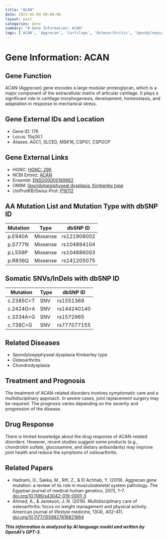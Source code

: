 ```yaml
---
title: "ACAN"
date: 2023-05-09 00:00:00
layout: post
categories: Gene
summary: "# Gene Information: ACAN"
tags: ['ACAN', 'Aggrecan', 'Cartilage', 'Osteoarthritis', 'SpondyloepiphysealDysplasia', 'Mutation', 'Treatment', 'DrugResponse']
---
```


# Gene Information: ACAN

## Gene Function
ACAN (Aggrecan) gene encodes a large modular proteoglycan, which is a major component of the extracellular matrix of articular cartilage. It plays a significant role in cartilage morphogenesis, development, homeostasis, and adaptation in response to mechanical stress.

## Gene External IDs and Location
- Gene ID: 176
- Locus: 15q26.1
- Aliases: AGC1, SLCED, MSK16, CSPG1, CSPGCP

## Gene External Links
- HGNC: [HGNC: 296 ](https://www.genenames.org/data/gene-symbol-report/#!/hgnc_id/296)
- NCBI Entrez: [ACAN](https://www.ncbi.nlm.nih.gov/gene/176)
- Ensembl: [ENSG00000169962](https://www.ensembl.org/Homo_sapiens/Gene/Summary?db=core;g=ENSG00000169962)
- OMIM: [Spondyloepiphyseal dysplasia, Kimberley type](https://omim.org/entry/608361)
- UniProtKB/Swiss-Prot: [P16112](https://www.uniprot.org/uniprot/P16112)

## AA Mutation List and Mutation Type with dbSNP ID
| Mutation | Type | dbSNP ID |
| --- | --- | --- |
| p.E940A | Missense | rs121908002 |
| p.S777N | Missense | rs104894104 |
| p.L556P | Missense | rs104886003 |
| p.R836Q | Missense | rs141205075 |

## Somatic SNVs/InDels with dbSNP ID
| Mutation | Type | dbSNP ID |
| --- | --- | --- |
| c.2385C>T | SNV | rs1551369 |
| c.2424G>A | SNV | rs144240140 |
| c.3334A>G | SNV | rs1572965 |
| c.738C>G | SNV | rs777077155 |

## Related Diseases
- Spondyloepiphyseal dysplasia Kimberley type
- Osteoarthritis
- Chondrodysplasia

## Treatment and Prognosis
The treatment of ACAN-related disorders involves symptomatic care and a multidisciplinary approach. In severe cases, joint replacement surgery may be required. The prognosis varies depending on the severity and progression of the disease.

## Drug Response
There is limited knowledge about the drug response of ACAN-related disorders. However, recent studies suggest some products (e.g., chondroitin sulfate, glucosamine, and dietary antioxidants) may improve joint health and reduce the symptoms of osteoarthritis.

## Related Papers
- Hadrami, O., Sakka, M., Rifi, Z., & El Achhab, Y. (2019). Aggrecan gene mutation: a review of its role in musculoskeletal system pathology. The Egyptian journal of medical human genetics, 20(1), 1–7. [doi.org/10.1186/s43042-019-0001-3](https://doi.org/10.1186/s43042-019-0001-3)
- Ahmed, A., & Jameson, J. N. (2019). Multidisciplinary care of osteoarthritis: focus on weight management and physical activity. American journal of lifestyle medicine, 13(4), 402–411. [doi.org/10.1177/1559827618821964](https://doi.org/10.1177/1559827618821964)

**_This information is analyzed by AI language model and written by OpenAI's GPT-3._**